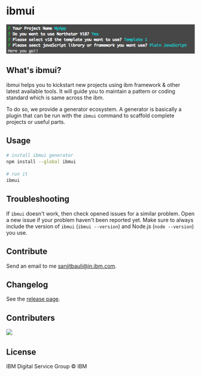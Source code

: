# ibmui 

<img src="screenshot.png" width="568">


## What's ibmui?

ibmui helps you to kickstart new projects using ibm framework & other latest available tools. It will guide you to maintain a pattern or coding standard which is same across the ibm.

To do so, we provide a generator ecosystem. A generator is basically a plugin that can be run with the `ibmui` command to scaffold complete projects or useful parts.


## Usage

```sh
# install ibmui generator
npm install --global ibmui

# run it
ibmui
```

## Troubleshooting

If `ibmui` doesn't work, then check opened issues for a similar problem. Open a new issue if your problem haven't been reported yet. Make sure to always include the version of `ibmui` (`ibmui --version`) and Node.js (`node --version`) you use.


## Contribute

Send an email to me [sanjitbauli@in.ibm.com](mailto:sanjitbauli@in.ibm.com).


## Changelog

See the [release page](https://github.com/sanjitbauliibm/ibmui/releases).


## Contributers

  <a href="https://github.com/sanjitbauliibm" target="_blank">
    <img src="https://avatars1.githubusercontent.com/u/29037697?v=3&u=a3e0274fd63763f4c39cd96d6bb7760a40aa2163&s=85">
  </a>


## License

IBM Digital Service Group © IBM
